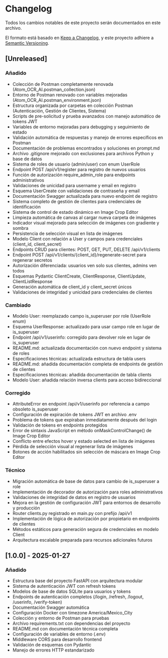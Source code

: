 # Changelog

Todos los cambios notables de este proyecto serán documentados en este archivo.

El formato está basado en [Keep a Changelog](https://keepachangelog.com/es-ES/1.0.0/),
y este proyecto adhiere a [Semantic Versioning](https://semver.org/spec/v2.0.0.html).

## [Unreleased]

### Añadido
- Colección de Postman completamente renovada (Atom_OCR_AI.postman_collection.json)
- Entorno de Postman renovado con variables mejoradas (Atom_OCR_AI.postman_environment.json)
- Estructura organizada por carpetas en colección Postman (Autenticación, Gestión de Clientes, Sistema)
- Scripts de pre-solicitud y prueba avanzados con manejo automático de tokens JWT
- Variables de entorno mejoradas para debugging y seguimiento de estado
- Validación automática de respuestas y manejo de errores específicos en Postman
- Documentación de problemas encontrados y soluciones en prompt.md
- Archivo .gitignore mejorado con exclusiones para archivos Python y base de datos
- Sistema de roles de usuario (admin/user) con enum UserRole
- Endpoint POST /api/v1/register para registro de nuevos usuarios
- Función de autorización require_admin_role para endpoints administrativos
- Validaciones de unicidad para username y email en registro
- Esquema UserCreate con validaciones de contraseña y email
- Documentación Swagger actualizada para nuevo endpoint de registro
- Sistema completo de gestión de clientes para credenciales de identificación
- Sistema de control de estado dinámico en Image Crop Editor
- Limpieza automática de canvas al cargar nueva carpeta de imágenes
- Indicador visual mejorado para selección de imágenes con gradiente y sombra
- Persistencia de selección visual en lista de imágenes
- Modelo Client con relación a User y campos para credenciales (client_id, client_secret)
- Endpoints CRUD para clientes: POST, GET, PUT, DELETE /api/v1/clients
- Endpoint POST /api/v1/clients/{client_id}/regenerate-secret para regenerar secretos
- Autorización diferenciada: usuarios ven solo sus clientes, admins ven todos
- Esquemas Pydantic ClientCreate, ClientResponse, ClientUpdate, ClientListResponse
- Generación automática de client_id y client_secret únicos
- Validaciones de integridad y unicidad para credenciales de clientes

### Cambiado
- Modelo User: reemplazado campo is_superuser por role (UserRole enum)
- Esquema UserResponse: actualizado para usar campo role en lugar de is_superuser
- Endpoint /api/v1/userinfo: corregido para devolver role en lugar de is_superuser
- README.md: actualizada documentación con nuevo endpoint y sistema de roles
- Especificaciones técnicas: actualizada estructura de tabla users
- README.md: añadida documentación completa de endpoints de gestión de clientes
- Especificaciones técnicas: añadida documentación de tabla clients
- Modelo User: añadida relación inversa clients para acceso bidireccional

### Corregido
- AttributeError en endpoint /api/v1/userinfo por referencia a campo obsoleto is_superuser
- Configuración de expiración de tokens JWT en archivo .env
- Problema de tokens que expiraban inmediatamente después del login
- Validación de tokens en endpoints protegidos
- Error de sintaxis JavaScript en método onMaskControlChange() de Image Crop Editor
- Conflicto entre efectos hover y estado selected en lista de imágenes
- Pérdida de selección visual al regenerar lista de imágenes
- Botones de acción habilitados sin selección de máscara en Image Crop Editor

### Técnico
- Migración automática de base de datos para cambio de is_superuser a role
- Implementación de decorador de autorización para roles administrativos
- Validaciones de integridad de datos en registro de usuarios
- Mejora en la gestión de configuración JWT para entornos de desarrollo y producción
- Router clients.py registrado en main.py con prefijo /api/v1
- Implementación de lógica de autorización por propietario en endpoints de clientes
- Métodos estáticos para generación segura de credenciales en modelo Client
- Arquitectura escalable preparada para recursos adicionales futuros

## [1.0.0] - 2025-01-27

### Añadido
- Estructura base del proyecto FastAPI con arquitectura modular
- Sistema de autenticación JWT con refresh tokens
- Modelos de base de datos SQLite para usuarios y tokens
- Endpoints de autenticación completos (/login, /refresh, /logout, /userinfo, /verify-token)
- Documentación Swagger automática
- Configuración Docker con timezone America/Mexico_City
- Colección y entorno de Postman para pruebas
- Archivo requirements.txt con dependencias del proyecto
- README.md con documentación técnica completa
- Configuración de variables de entorno (.env)
- Middleware CORS para desarrollo frontend
- Validación de esquemas con Pydantic
- Manejo de errores HTTP estandarizado